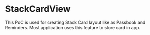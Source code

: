 # StackCardView
This PoC is used for creating Stack Card layout like as Passbook and  Reminders. Most application uses this feature to store card in app.
